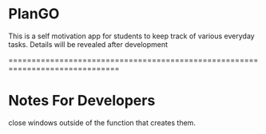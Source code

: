 # PlanGO
This is a self motivation app for students to keep track of various everyday tasks.
Details will be revealed after development



==============================================================================

# Notes For Developers

close windows outside of the function that creates them.
